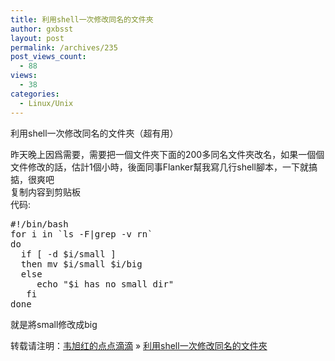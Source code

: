 ```yaml
---
title: 利用shell一次修改同名的文件夾
author: gxbsst
layout: post
permalink: /archives/235
post_views_count:
  - 88
views:
  - 38
categories:
  - Linux/Unix
---
```

利用shell一次修改同名的文件夾（超有用）

昨天晚上因爲需要，需要把一個文件夾下面的200多同名文件夾改名，如果一個個文件修改的話，估計1個小時，後面同事Flanker幫我寫几行shell腳本，一下就搞掂，很爽吧  
复制内容到剪贴板  
代码:

<pre lang="bash">#!/bin/bash
for i in `ls -F|grep -v rn`
do
  if [ -d $i/small ]
  then mv $i/small $i/big
  else
     echo "$i has no small dir"
   fi
done
</pre>

就是將small修改成big

转载请注明：[韦旭红的点点滴滴][1] &raquo; [利用shell一次修改同名的文件夾][2]

 [1]: http://www.weixuhong.com
 [2]: http://www.weixuhong.com/archives/235